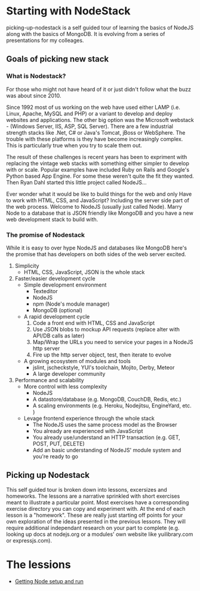 # Starting with NodeStack

picking-up-nodestack is a self guided tour of learning the basics of NodeJS
along with the basics of MongoDB. It is evolving from a series of
presentations for my colleages.


## Goals of picking new stack

### What is Nodestack?

For those who might not have heard of it or just didn't follow what
the buzz was about since 2010. 

Since 1992 most of us working on the web have used either LAMP (i.e. Linux,
Apache, MySQL and PHP) or a variant to develop and deploy websites
and applications. The other big option was the Microsoft webstack - (Windows
Server, IIS, ASP, SQL Server).  There are a few industrial strength stacks
like .Net, C# or Java's Tomcat, jBoss or WebSphere. The trouble
with these platforms is they have become increasingly complex. This is
particularly true when you try to scale them out. 

The result of these challenges is recent years has been to expriment with
replacing the vintage web stacks with something either simpler to develop
with or scale. Popular examples have included Ruby on Rails and Google's
Python based App Engine. For some these weren't quite the fit they wanted.
Then Ryan Dahl started this little project called NodeJS...


Ever wonder what it would be like to build things for the web and only
Have to work with HTML, CSS, and JavaScript? Including the server side
part of the web process. Welcome to NodeJS (usually just called Node).
Marry Node to a database that is JSON friendly like MongoDB and you
have a new web development stack to build with.


### The promise of Nodestack

While it is easy to over hype NodeJS and databases like MongoDB here's
the promise that has developers on both sides of the web server excited.

1. Simplicity
	* HTML, CSS, JavaScript, JSON is the whole stack
2. Faster/easier development cycle
	* Simple development environment
		* Texteditor
		* NodeJS
		* npm (Node's module manager)
		* MongoDB (optional) 
	* A rapid development cycle
		1. Code a front end with HTML, CSS and JavaScript
		2. Use JSON blobs to mockup API requests (replace alter with API/DB calls as later)
		3. Map/Wrap the URLs you need to service your pages in a NodeJS http server
		4. Fire up the http server object, test, then iterate to evolve
	* A growing ecosystem of modules and tools
		* jslint, jscheckstyle, YUI's toolchain, Mojito, Derby, Meteor
		* A large developer community
3. Performance and scalability
	* More control with less complexity
		* NodeJS
		* A datastore/database (e.g. MongoDB, CouchDB, Redis, etc.)
		* A scaling environments (e.g. Heroku, Nodejitsu, EngineYard, etc. )
	* Levage frontend experience through the whole stack
		* The NodeJS uses the same process model as the Browser
		* You already are experienced with JavaScript
		* You already use/understand an HTTP transaction (e.g. GET, POST, PUT, DELETE)
		* Add an basic understanding of NodeJS' module system and you're ready to go


## Picking up Nodestack

This self guided tour is broken down into lessons, excersizes and homeworks.  The lessons
are a narrative sprinkled with short exercises meant to illustrate a particular point.
Most exercises have a corresponding exercise directory you can copy and experiment with.
At the end of each lesson is a "homework". These are really just starting off points for your
own exploration of the ideas presented in the previous lessons. They will require additional
independant research on your part to complete (e.g. looking up docs at nodejs.org or a modules'
own website like yuilibrary.com or expressjs.com).

# The lessions

* [Getting Node setup and run](lesson-01.md)

